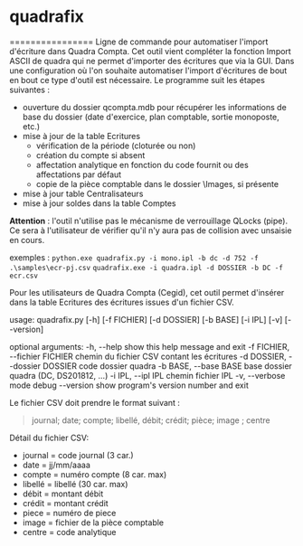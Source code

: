 # quadrafix
================
Ligne de commande pour automatiser l'import d'écriture dans Quadra Compta.
Cet outil vient compléter la fonction Import ASCII de quadra qui ne permet d'importer des écritures que via la GUI.
Dans une configuration où l'on souhaite automatiser l'import d'écritures de bout en bout ce type d'outil est nécessaire.
Le programme suit les étapes suivantes :
* ouverture du dossier qcompta.mdb pour récupérer les informations de base du dossier (date d'exercice, plan comptable, sortie monoposte, etc.)
* mise à jour de la table Ecritures
    * vérification de la période (cloturée ou non)
    * création du compte si absent
    * affectation analytique en fonction du code fournit ou des affectations par défaut
    * copie de la pièce comptable dans le dossier \Images, si présente
* mise à jour table Centralisateurs
* mise à jour soldes dans la table Comptes

__Attention__ : l'outil n'utilise pas le mécanisme de verrouillage QLocks (pipe). Ce sera à l'utilisateur de vérifier qu'il n'y aura pas de collision avec unsaisie en cours.


exemples :
`python.exe quadrafix.py -i mono.ipl -b dc -d 752 -f .\samples\ecr-pj.csv`
`quadrafix.exe -i quadra.ipl -d DOSSIER -b DC -f ecr.csv`

Pour les utilisateurs de Quadra Compta (Cegid), cet outil permet d'insérer dans la table Ecritures des écritures issues d'un fichier CSV.

usage: quadrafix.py [-h] [-f FICHIER] [-d DOSSIER] [-b BASE] [-i IPL] [-v]
                    [--version]

optional arguments:
  -h, --help            show this help message and exit
  -f FICHIER, --fichier FICHIER
                        chemin du fichier CSV contant les écritures
  -d DOSSIER, --dossier DOSSIER
                        code dossier quadra
  -b BASE, --base BASE  base dossier quadra (DC, DS201812, ...)
  -i IPL, --ipl IPL     chemin fichier IPL
  -v, --verbose         mode debug
  --version             show program's version number and exit

  Le fichier CSV doit prendre le format suivant :
> journal; date; compte; libellé, débit; crédit; pièce; image ; centre

Détail du fichier CSV:
* journal = code journal (3 car.)
* date = jj/mm/aaaa
* compte = numéro compte (8 car. max)
* libellé = libellé (30 car. max)
* débit = montant débit
* crédit = montant crédit
* piece = numéro de piece
* image = fichier de la pièce comptable
* centre = code analytique